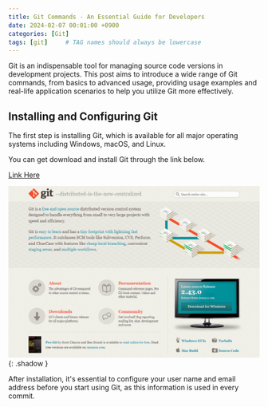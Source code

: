 ```yaml
---
title: Git Commands - An Essential Guide for Developers
date: 2024-02-07 00:01:00 +0900
categories: [Git]
tags: [git]     # TAG names should always be lowercase
---
```


Git is an indispensable tool for managing source code versions in development projects.
This post aims to introduce a wide range of Git commands, from basics to advanced usage, providing usage examples and real-life application scenarios to help you utilize Git more effectively.

## Installing and Configuring Git
The first step is installing Git, which is available for all major operating systems including Windows, macOS, and Linux.

You can get download and install Git through the link below.

[Link Here](https://git-scm.com/)

![image](0.png){: .shadow }

After installation, it's essential to configure your user name and email address before you start using Git, as this information is used in every commit.